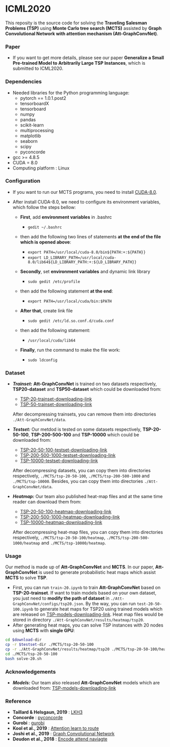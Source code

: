 # ICML2020

This reposity is the source code for solving the **Traveling Salesman Problems (TSP)** using **Monte Carlo tree search (MCTS)** assisted by **Graph Convolutional Network with attention mechanism (Att-GraphConvNet)**.

### Paper

* If you want to get more details, please see our paper **Generalize a Small Pre-trained Model to Arbitrarily Large TSP Instances**, which is submitted to ICML2020. 

### Dependencies

* Needed libraries for the Python programming language:
  * pytorch == 1.0.1.post2
  * tensorboardX
  * tensorboard
  * numpy
  * pandas
  * scikit-learn
  * multiprocessing
  * matplotlib
  * seaborn
  * scipy
  * pyconcorde
* gcc >= 4.8.5
* CUDA = 8.0
* Computing platform : Linux

### Configuration

* If you want to run our MCTS programs, you need to install [CUDA-8.0](https://developer.nvidia.com/cuda-80-ga2-download-archive).
* After install CUDA-8.0, we need to configure its environment variables, which follow the steps bellow:

  * **First**, add **environment variables** in .bashrc

     * `gedit ~/.bashrc`
  * then add the following two lines of statements **at the end of the file which is opened above**:
     * `export PATH=/usr/local/cuda-8.0/bin${PATH:+:${PATH}}`
     * `export LD_LIBRARY_PATH=/usr/local/cuda-8.0/lib64${LD_LIBRARY_PATH:+:${LD_LIBRARY_PATH}}`
  * **Secondly**, set **environment variables** and dynamic link library
     * `sudo gedit /etc/profile`
  * then add the following statement **at the end**:
     * `export PATH=/usr/local/cuda/bin:$PATH`
  * **After that**, create link file
       * `sudo gedit /etc/ld.so.conf.d/cuda.conf`
  * then add the following statement:
     * `/usr/local/cuda/lib64`
  * **Finally**, run the command to make the file work:
     * `sudo ldconfig`


### Dataset

* ***Trainset:*** **Att-GraphConvNet** is trained on two datasets respectively, **TSP20-dataset** and **TSP50-dataset** which could be downloaded from:

  * [TSP-20-trainset-downloading-link](https://drive.google.com/open?id=1lmQh1SYFlcaEcvWdKZBs30GyYL-m21nb)
  * [TSP-50-trainset-downloading-link](https://drive.google.com/open?id=1VObdGvYa4k_QfrLPpYIO-tnKU431yRap)

  After decompressing trainsets, you can remove them into directories `./Att-GraphConvNet/data`.

* ***Testset:*** Our metdod is tested on some datasets respectively, **TSP-20-50-100**, **TSP-200-500-100** and **TSP-10000** which could be downloaded from:
  * [TSP-20-50-100-testset-downloading-link](https://drive.google.com/open?id=1lmQh1SYFlcaEcvWdKZBs30GyYL-m21nb)
  * [TSP-200-500-1000-testset-downloading-link](https://drive.google.com/open?id=10vIDikHjvJ4WjpU3VXrIshhl6iVwohIh)
  * [TSP-10000-testset-downloading-link](https://drive.google.com/open?id=1u0jvUSbU-cO0oXOt_JyyXElUtE9uWvNg)

  After decompressing datasets, you can copy them into directories respectively, `./MCTS/tsp-20-50-100`, `./MCTS/tsp-200-500-1000` and `./MCTS/tsp-10000`. Besides, you can copy them into directories `./Att-GraphConvNet/data`.

* ***Heatmap:*** Our team also published heat-map files and at the same time reader can download them from:

  * [TSP-20-50-100-heatmap-downloading-link](https://drive.google.com/open?id=1ApYBCWC-6YSH2dShHjPNwVJ7v84NuQPa)
  * [TSP-200-500-1000-heatmap-downloading-link](https://drive.google.com/open?id=1HUp-IDM077Xx11U8fJxmPGPJNnLwYxbT)
  * [TSP-10000-heatmap-downloading-link](https://drive.google.com/open?id=1X343yGbhJ5ytErAuTCQil1AZazTzm5u_)

  After decompressing heat-map files, you can copy them into directories respectively, `./MCTS/tsp-20-50-100/heatmap`, `./MCTS/tsp-200-500-1000/heatmap` and `./MCTS/tsp-10000/heatmap`. 

### Usage

Our method is made up of **Att-GraphConvNet** and **MCTS**. In our paper, **Att-GraphConvNet** is used to generate probabilistic heat maps which assist **MCTS** to solve **TSP**. 

* First, you can run `train-20.ipynb` to train **Att-GraphConvNet** based on **TSP-20-trainset**. If want to train models based on your own dataset,  you just need to **modify the path of dataset** in `./Att-GraphConvNet/configs/tsp20.json`. By the way, you can run `test-20-50-100.ipynb` to generate heat maps for TSP20 using trained models which are released on [TSP-models-downloading-link](https://drive.google.com/open?id=1CXckcsThmJQNfhPGvJJ-oRhvo_vVp1d4). Heat map files would be stored in directory `./Att-GraphConvNet/results/heatmap/tsp20`.  
* After generating heat maps, you can solve TSP instances with 20 nodes using **MCTS** with **single GPU**:

```bash
cd $download-dir 
cp -r $testset-dir ./MCTS/tsp-20-50-100
cp -r ./Att-GraphConvNet/results/heatmap/tsp20 ./MCTS/tsp-20-50-100/heatmap
cd ./MCTS/tsp-20-50-100
bash solve-20.sh
```

### Acknowledgements

* ***Models:*** Our team also released **Att-GraphConvNet** models which are downloaded from: [TSP-models-downloading-link](https://drive.google.com/open?id=1CXckcsThmJQNfhPGvJJ-oRhvo_vVp1d4)

### Reference

* **Taillard & Helsgaun, 2019** : [LKH3](<http://akira.ruc.dk/~keld/research/LKH-3/>)
* **Concorde** : [pyconcorde](<https://github.com/jvkersch/pyconcorde>)
* **Gurobi** : [gurobi](https://www.gurobi.com/documentation/9.0/examples/tsp_py.html)
* **Kool et al., 2019** : [Attention learn to route](<https://github.com/wouterkool/attention-learn-to-route>)
* **Joshi et al., 2019** : [Graph Convolutional Network](<https://github.com/chaitjo/graph-convnet-tsp> )
* **Deudon et al., 2018** : [Encode attend naviagte](<https://github.com/MichelDeudon/encode-attend-navigate>)

